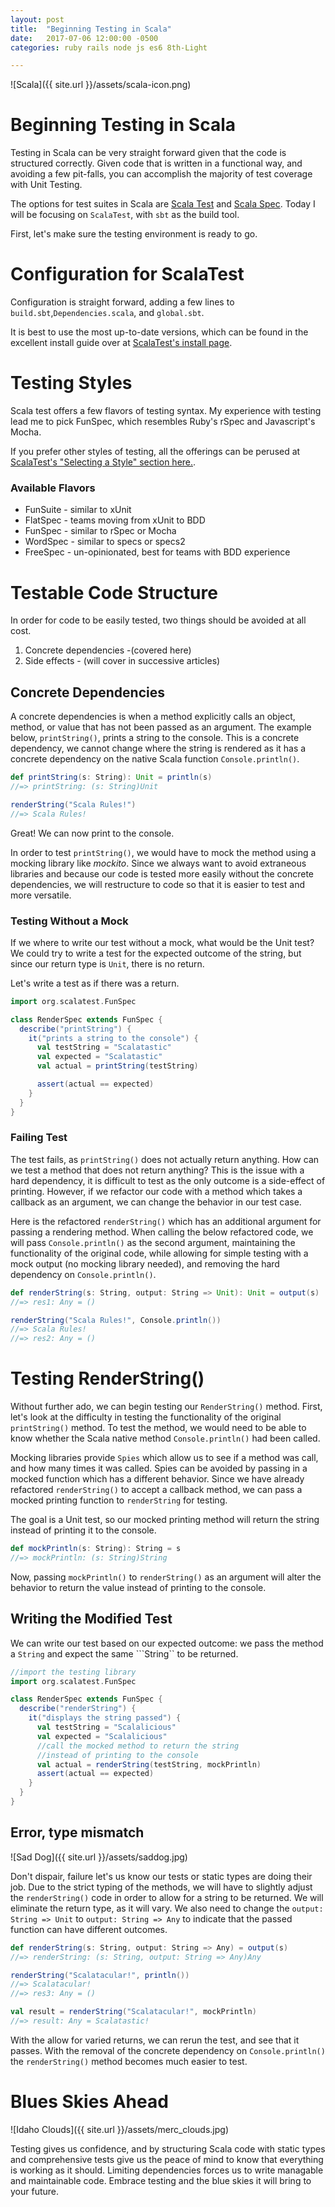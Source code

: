 ```yaml
---
layout: post
title:  "Beginning Testing in Scala"
date:   2017-07-06 12:00:00 -0500
categories: ruby rails node js es6 8th-Light

---
```


![Scala]({{ site.url }}/assets/scala-icon.png)
# Beginning Testing in Scala
Testing in Scala can be very straight forward given that the code is structured correctly. Given code that is written in a functional way, and avoiding a few pit-falls, you can accomplish the majority of test coverage with Unit Testing.

The options for test suites in Scala are [Scala Test][scalatest] and [Scala Spec][scalaspec].  Today I will be focusing on ```ScalaTest```, with ```sbt``` as the build tool.

First, let's make sure the testing environment is ready to go. 

# Configuration for ScalaTest

Configuration is straight forward, adding a few lines to ```build.sbt```,```Dependencies.scala```, and ```global.sbt```.

It is best to use the most up-to-date versions, which can be found in the excellent install guide over at [ScalaTest's install page][scalatest].

# Testing Styles

Scala test offers a few flavors of testing syntax. My experience with testing lead me to pick FunSpec, which resembles Ruby's rSpec and Javascript's Mocha. 

If you prefer other styles of testing, all the offerings can be perused at [ScalaTest's "Selecting a Style" section here.][scalaSelectTest].

### Available Flavors
- FunSuite - similar to xUnit
- FlatSpec - teams moving from xUnit to BDD
- FunSpec - similar to rSpec or Mocha
- WordSpec - similar to specs or specs2
- FreeSpec - un-opinionated, best for teams with BDD experience

# Testable Code Structure
In order for code to be easily tested, two things should be avoided at all cost.  

1. Concrete dependencies -(covered here)
2. Side effects - (will cover in successive articles)

## Concrete Dependencies
A concrete dependencies is when a method explicitly calls an object, method, or value that has not been passed as an argument. The example below, ```printString()```, prints a string to the console.  This is a concrete dependency, we cannot change where the string is rendered as it has a concrete dependency on the native Scala function ```Console.println()```. 

``` scala
def printString(s: String): Unit = println(s)
//=> printString: (s: String)Unit

renderString("Scala Rules!") 
//=> Scala Rules!
```

Great! We can now print to the console.

In order to test ```printString()```, we would have to mock the method using a mocking library like *mockito*.  Since we always want to avoid extraneous libraries and because our code is tested more easily without the concrete dependencies, we will restructure to code so that it is easier to test and more versatile. 

### Testing Without a Mock

If we where to write our test without a mock, what would be the Unit test?  We could try to write a test for the expected outcome of the string, but since our return type is ```Unit```, there is no return. 

Let's write a test as if there was a return. 

``` scala
import org.scalatest.FunSpec

class RenderSpec extends FunSpec {
  describe("printString") {
    it("prints a string to the console") {
      val testString = "Scalatastic"
      val expected = "Scalatastic"
      val actual = printString(testString)

      assert(actual == expected)
    }
  }
}
```

### Failing Test

The test fails, as ```printString()``` does not actually return anything.  How can we test a method that does not return anything? This is the issue with a hard dependency, it is difficult to test as the only outcome is a side-effect of printing.  However, if we refactor our code with a method which takes a callback as an argument, we can change the behavior in our test case.

Here is the refactored ```renderString()``` which has an additional argument for passing a rendering method. When calling the below refactored code, we will pass ```Console.println()``` as the second argument, maintaining the functionality of the original code, while allowing for simple testing with a mock output (no mocking library needed), and removing the hard dependency on ```Console.println()```.

``` scala
def renderString(s: String, output: String => Unit): Unit = output(s)
//=> res1: Any = ()

renderString("Scala Rules!", Console.println()) 
//=> Scala Rules!
//=> res2: Any = ()
```

# Testing RenderString()


Without further ado, we can begin testing our ```RenderString()``` method. First, let's look at the difficulty in testing the functionality of the original ```printString()``` method. To test the method, we would need to be able to know whether the Scala native method ```Console.println()``` had been called. 

Mocking libraries provide ```Spies``` which allow us to see if a method was call, and how many times it was called.  Spies can be avoided by passing in a mocked function which has a different behavior.  Since we have already refactored ```renderString()``` to accept a callback method, we can pass a mocked printing function to ```renderString``` for testing.

The goal is a Unit test, so our mocked printing method will return the string instead of printing it to the console.

``` scala 
def mockPrintln(s: String): String = s
//=> mockPrintln: (s: String)String
```

Now, passing ```mockPrintln()``` to ```renderString()``` as an argument will alter the behavior to return the value instead of printing to the console.  

## Writing the Modified Test

We can write our test based on our expected outcome: we pass the method a ```String``` and expect the same ```String`` to be returned. 

``` scala 
//import the testing library
import org.scalatest.FunSpec

class RenderSpec extends FunSpec {
  describe("renderString") {
    it("displays the string passed") {
      val testString = "Scalalicious"
      val expected = "Scalalicious"
      //call the mocked method to return the string
      //instead of printing to the console
      val actual = renderString(testString, mockPrintln)
      assert(actual == expected)
    }
  }
}
```



## Error, type mismatch

![Sad Dog]({{ site.url }}/assets/saddog.jpg)

Don't dispair, failure let's us know our tests or static types are doing their job. Due to the strict typing of the methods, we will have to slightly adjust the ```renderString()``` code in order to allow for a string to be returned.  We will eliminate the return type, as it will vary. We also need to change the ```output: String => Unit```  to ```output: String => Any``` to indicate that the passed function can have different outcomes.

``` scala 
def renderString(s: String, output: String => Any) = output(s)
//=> renderString: (s: String, output: String => Any)Any

renderString("Scalatacular!", println())
//=> Scalatacular!
//=> res3: Any = ()

val result = renderString("Scalatacular!", mockPrintln)
//=> result: Any = Scalatastic!


```

With the allow for varied returns, we can rerun the test, and see that it passes.  With the removal of the concrete dependency on ```Console.println()``` the ```renderString()``` method becomes much easier to test.  

# Blues Skies Ahead

![Idaho Clouds]({{ site.url }}/assets/merc_clouds.jpg)

Testing gives us confidence, and by structuring Scala code with static types and comprehensive tests give us the peace of mind to know that everything is working as it should.  Limiting dependencies forces us to write managable and maintainable code.  Embrace testing and the blue skies it will bring to your future.







[scalatest]: http://www.scalatest.org/
[scalaTestInstall]: http://www.scalatest.org/install
[scalaSelectTest]: http://www.scalatest.org/user_guide/selecting_a_style
[scalaspec]: https://etorreborre.github.io/specs2/